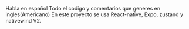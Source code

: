 Habla en español
Todo el codigo y comentarios que generes en ingles(Americano)
En este proyecto se usa React-native, Expo, zustand y nativewind V2.